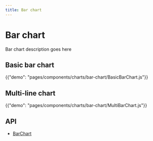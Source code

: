 ```yaml
---
title: Bar chart
---
```


# Bar chart

<p class="description">Bar chart description goes here</p>

## Basic bar chart

{{"demo": "pages/components/charts/bar-chart/BasicBarChart.js"}}

## Multi-line chart

{{"demo": "pages/components/charts/bar-chart/MultiBarChart.js"}}

## API

- [BarChart](/api/data-grid/bar-chart-props/)
